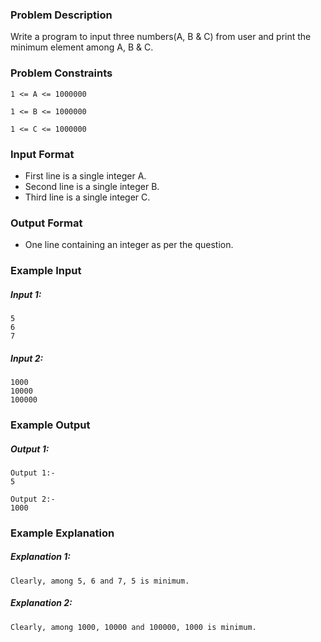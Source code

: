 ### Problem Description
Write a program to input three numbers(A, B & C) from user and print the minimum element among A, B & C.

### Problem Constraints
```
1 <= A <= 1000000

1 <= B <= 1000000

1 <= C <= 1000000
```


### Input Format
- First line is a single integer A.
- Second line is a single integer B.
- Third line is a single integer C.



### Output Format
- One line containing an integer as per the question.



### Example Input

##### Input 1:
```
5 
6 
7
```

##### Input 2:
```
1000 
10000 
100000
```

### Example Output

##### Output 1:
```
Output 1:-
5
```
```
Output 2:-
1000
```


### Example Explanation

##### Explanation 1:
```
Clearly, among 5, 6 and 7, 5 is minimum.
```

##### Explanation 2:
```
Clearly, among 1000, 10000 and 100000, 1000 is minimum.
```